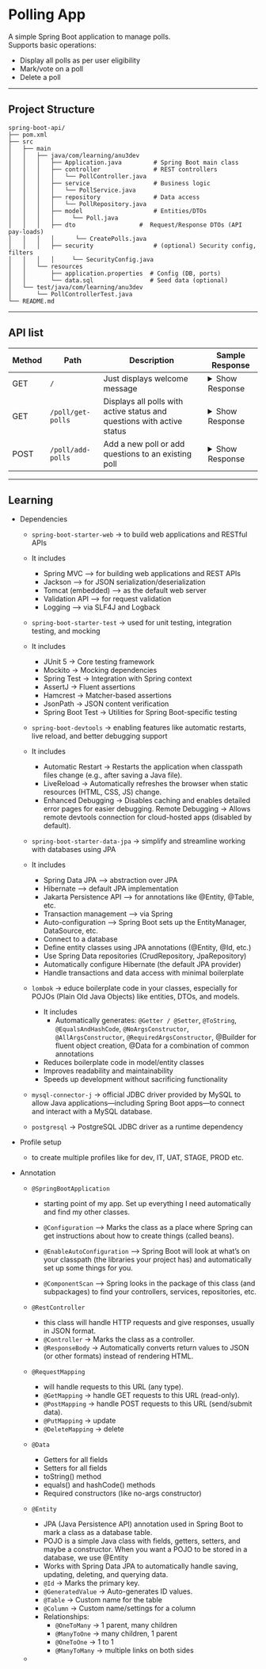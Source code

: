 # Polling App

A simple Spring Boot application to manage polls.  
Supports basic operations:
- Display all polls as per user eligibility
- Mark/vote on a poll
- Delete a poll

---

## Project Structure

```
spring-boot-api/
├── pom.xml
├── src
│   ├── main
│   │   ├── java/com/learning/anu3dev
│   │   │   ├── Application.java         # Spring Boot main class
│   │   │   ├── controller               # REST controllers
│   │   │   │   └── PollController.java
│   │   │   ├── service                  # Business logic
│   │   │   │   └── PollService.java
│   │   │   ├── repository               # Data access
│   │   │   │   └── PollRepository.java
│   │   │   ├── model                    # Entities/DTOs
│   │   │   │     └── Poll.java
│   │   │   ├── dto					 #  Request/Response DTOs (API pay-loads)
│   │   │   │	   └── CreatePolls.java
│   │   │   ├── security				 # (optional) Security config, filters
│   │   │   │     └── SecurityConfig.java
│   │   └── resources
│   │       ├── application.properties  # Config (DB, ports)
│   │       └── data.sql                # Seed data (optional)
│   └── test/java/com/learning/anu3dev
│       └── PollControllerTest.java
└── README.md
```

---

## API list

| Method | Path | Description | Sample Response |
|--------|------|-------------|----------------|
| GET    | `/`  | Just displays welcome message | <details><summary>Show Response</summary><pre><code class="language-json">"Hello, World!"</code></pre></details> |
| GET    | `/poll/get-polls` | Displays all polls with active status and questions with active status | <details><summary>Show Response</summary><pre><code class="language-json">[{"id":1,"createdAt":"2025-08-31T02:27:24.997408","pollTitle":"About programming","questions":[{"id":1,"createdAt":"2025-08-31T02:27:24.997939","question":"Which programming language do you like the most?","options":[{"id":1,"createdAt":"2025-08-31T02:27:24.997939","optionText":"Java","count":0},{"id":2,"createdAt":"2025-08-31T02:27:24.997939","optionText":"Python","count":0},{"id":3,"createdAt":"2025-08-31T02:27:24.997939","optionText":"JavaScript","count":0},{"id":4,"createdAt":"2025-08-31T02:27:24.997939","optionText":"Go","count":0},{"id":5,"createdAt":"2025-08-31T02:27:24.997939","optionText":"C#","count":0}],"active":true,"multiSelect":false},{"id":2,"createdAt":"2025-08-31T02:27:24.997939","question":"Which IDE do you like the most?","options":[{"id":6,"createdAt":"2025-08-31T02:27:24.997939","optionText":"VSCode","count":0},{"id":7,"createdAt":"2025-08-31T02:27:24.997939","optionText":"IntelliJ","count":0},{"id":8,"createdAt":"2025-08-31T02:27:24.997939","optionText":"Eclipse","count":0},{"id":9,"createdAt":"2025-08-31T02:27:24.997939","optionText":"Notepad++","count":0}],"active":true,"multiSelect":false},{"id":3,"createdAt":"2025-08-31T02:27:24.997939","question":"Which courses you want?","options":[{"id":10,"createdAt":"2025-08-31T02:27:24.997939","optionText":"Java","count":0},{"id":11,"createdAt":"2025-08-31T02:27:24.997939","optionText":"React","count":0},{"id":12,"createdAt":"2025-08-31T02:27:24.997939","optionText":"TypeScript","count":0},{"id":13,"createdAt":"2025-08-31T02:27:24.997939","optionText":".Net","count":0}],"active":true,"multiSelect":true}],"active":true}]</code></pre></details> |
| POST   | `/poll/add-polls` | Add a new poll or add questions to an existing poll | <details><summary>Show Response</summary><pre><code class="language-json">[ { "isActive": "true", "pollTitle": "About programming", "pollId": 1, "questions": [ { "question": "Which programming language do you like the most?", "isActive": true, "isMultiSelect": false, "options": [ "Java", "Python", "JavaScript", "Go", "C#" ] }, { "question": "Which IDE do you like the most?", "isActive": true, "isMultiSelect": false, "options": [ "VSCode", "IntelliJ", "Eclipse", "Notepad++" ] }, { "question": "Which courses you want?", "isActive": true, "isMultiSelect": true, "options": [ "Java", "React", "TypeScript", ".Net" ] }, { "question": "Your total experience?", "isActive": false, "isMultiSelect": false, "options": [ "0 - 2", "2 - 5", "5 - 10", "More than 10" ] } ] }, { "isActive": "", "pollTitle": "About yourself", "pollId": 2, "questions": [ { "question": "Which city you belong?", "isActive": true, "isMultiSelect": false, "options": [ "Patna", "Pune", "Noida", "Chennai" ] }, { "question": "Which location you can join?", "isActive": true, "isMultiSelect": true, "options": [ "Mumbai", "Ranchi", "Kolkata", "Bhuvneshwar" ] } ] } ]</code></pre></details> |

---

## Learning

- Dependencies
	- `spring-boot-starter-web` -> to build web applications and RESTful APIs
	- It includes
		- Spring MVC –> for building web applications and REST APIs
		- Jackson –> for JSON serialization/deserialization
		- Tomcat (embedded) –> as the default web server
		- Validation API –> for request validation
		- Logging –> via SLF4J and Logback
		
	- `spring-boot-starter-test` -> used for unit testing, integration testing, and mocking
	- It includes
		- JUnit 5 -> Core testing framework
		- Mockito -> Mocking dependencies
		- Spring Test	-> Integration with Spring context
		- AssertJ -> Fluent assertions
		- Hamcrest -> Matcher-based assertions
		- JsonPath -> JSON content verification
		- Spring Boot Test -> Utilities for Spring Boot-specific testing
	
	- `spring-boot-devtools` -> enabling features like automatic restarts, live reload, and better debugging support
	- It includes
		-  Automatic Restart -> Restarts the application when classpath files change (e.g., after saving a Java file).
		- LiveReload -> Automatically refreshes the browser when static resources (HTML, CSS, JS) change.
		- Enhanced Debugging -> Disables caching and enables detailed error pages for easier debugging.
		Remote Debugging -> Allows remote devtools connection for cloud-hosted apps (disabled by default).
	
	- `spring-boot-starter-data-jpa` ->  simplify and streamline working with databases using JPA
	- It includes
		- Spring Data JPA –> abstraction over JPA
		- Hibernate –> default JPA implementation
		- Jakarta Persistence API –> for annotations like @Entity, @Table, etc.
		- Transaction management –> via Spring
		- Auto-configuration –> Spring Boot sets up the EntityManager, DataSource, etc.
		- Connect to a database
		- Define entity classes using JPA annotations (@Entity, @Id, etc.)
		- Use Spring Data repositories (CrudRepository, JpaRepository)
		- Automatically configure Hibernate (the default JPA provider)
		- Handle transactions and data access with minimal boilerplate
	
	- `lombok` -> educe boilerplate code in your classes, especially for POJOs (Plain Old Java Objects) like entities, DTOs, and models.
		- It includes
			- Automatically generates: `@Getter / @Setter`, `@ToString`, `@EqualsAndHashCode`, `@NoArgsConstructor`, `@AllArgsConstructor`, `@RequiredArgsConstructor`, @Builder for fluent object creation, @Data for a combination of common annotations
		- Reduces boilerplate code in model/entity classes
		- Improves readability and maintainability
		- Speeds up development without sacrificing functionality
		
	- `mysql-connector-j` -> official JDBC driver provided by MySQL to allow Java applications—including Spring Boot apps—to connect and interact with a MySQL database.
	
	- `postgresql` -> PostgreSQL JDBC driver as a runtime dependency
	
- Profile setup
	- to create multiple profiles like for dev, IT, UAT, STAGE, PROD etc.
	
- Annotation
	- `@SpringBootApplication`
		- starting point of my app. Set up everything I need automatically and find my other classes.
		- `@Configuration` –> Marks the class as a place where Spring can get instructions about how to create things (called beans).

		- `@EnableAutoConfiguration` –> Spring Boot will look at what’s on your classpath (the libraries your project has) and automatically set up some things for you.

		- `@ComponentScan` –> Spring looks in the package of this class (and subpackages) to find your controllers, services, repositories, etc.
	
	- `@RestController`
		- this class will handle HTTP requests and give responses, usually in JSON format.
		- `@Controller` -> Marks the class as a controller.
		- `@ResponseBody` -> Automatically converts return values to JSON (or other formats) instead of rendering HTML.
		
	- `@RequestMapping`
		- will handle requests to this URL (any type).
		- `@GetMapping` -> handle GET requests to this URL (read-only).
		- `@PostMapping` -> handle POST requests to this URL (send/submit data).
		- `@PutMapping` -> update
		- `@DeleteMapping` -> delete
		
	- `@Data`
		- Getters for all fields
		- Setters for all fields
		- toString() method
		- equals() and hashCode() methods
		- Required constructors (like no-args constructor)
		
	- `@Entity`
		- JPA (Java Persistence API) annotation used in Spring Boot to mark a class as a database table.
		- POJO is a simple Java class with fields, getters, setters, and maybe a constructor. When you want a POJO to be stored in a database, we use @Entity 
		- Works with Spring Data JPA to automatically handle saving, updating, deleting, and querying data.
		- `@Id` -> Marks the primary key.
		- `@GeneratedValue` -> Auto-generates ID values.
		- `@Table` -> Custom name for the table
		- `@Column` -> Custom name/settings for a column
		- Relationships:
			- `@OneToMany` -> 1 parent, many children
			- `@ManyToOne` -> many children, 1 parent
			- `@OneToOne` -> 1 to 1
			- `@ManyToMany` -> multiple links on both sides
			
	- 